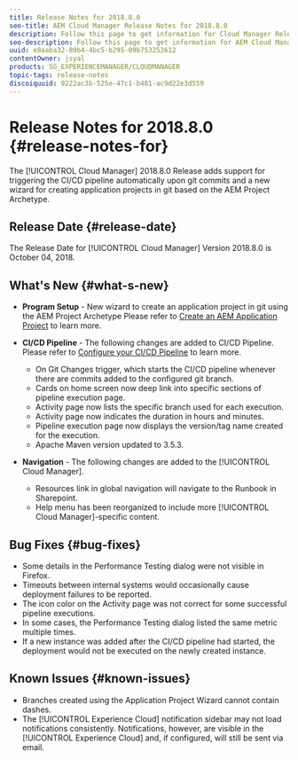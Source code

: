```yaml
---
title: Release Notes for 2018.8.0
seo-title: AEM Cloud Manager Release Notes for 2018.8.0
description: Follow this page to get information for Cloud Manager Release 2018.8.0.
seo-description: Follow this page to get information for AEM Cloud Manager Release 2018.8.0.
uuid: e8aaba32-89b4-4bc5-b295-09b753252612
contentOwner: jsyal
products: SG_EXPERIENCEMANAGER/CLOUDMANAGER
topic-tags: release-notes
discoiquuid: 9222ac3b-525e-47c1-b481-ac9d22e3d559
---
```


# Release Notes for 2018.8.0 {#release-notes-for}

The [!UICONTROL Cloud Manager] 2018.8.0 Release adds support for triggering the CI/CD pipeline automatically upon git commits and a new wizard for creating application projects in git based on the AEM Project Archetype.

## Release Date {#release-date}

The Release Date for [!UICONTROL Cloud Manager] Version 2018.8.0 is October 04, 2018.

## What's New {#what-s-new}

* **Program Setup** - New wizard to create an application project in git using the AEM Project Archetype Please refer to [Create an AEM Application Project](/help/using/create-an-application-project.md) to learn more.  

* **CI/CD Pipeline** - The following changes are added to CI/CD Pipeline. Please refer to [Configure your CI/CD Pipeline](configuring-pipeline.md) to learn more.

  * On Git Changes trigger, which starts the CI/CD pipeline whenever there are commits added to the configured git branch.  
  * Cards on home screen now deep link into specific sections of pipeline execution page.
  * Activity page now lists the specific branch used for each execution.
  * Activity page now indicates the duration in hours and minutes.
  * Pipeline execution page now displays the version/tag name created for the execution.
  * Apache Maven version updated to 3.5.3.

* **Navigation** - The following changes are added to the [!UICONTROL Cloud Manager].

  * Resources link in global navigation will navigate to the Runbook in Sharepoint.
  * Help menu has been reorganized to include more [!UICONTROL Cloud Manager]-specific content.

## Bug Fixes {#bug-fixes}

* Some details in the Performance Testing dialog were not visible in Firefox.
* Timeouts between internal systems would occasionally cause deployment failures to be reported.
* The icon color on the Activity page was not correct for some successful pipeline executions.
* In some cases, the Performance Testing dialog listed the same metric multiple times.
* If a new instance was added after the CI/CD pipeline had started, the deployment would not be executed on the newly created instance.

## Known Issues {#known-issues}

* Branches created using the Application Project Wizard cannot contain dashes.
* The [!UICONTROL Experience Cloud] notification sidebar may not load notifications consistently. Notifications, however, are visible in the [!UICONTROL Experience Cloud] and, if configured, will still be sent via email.

